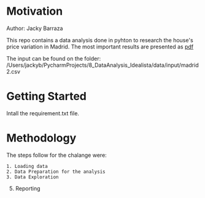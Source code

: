 # Motivation


Author: Jacky Barraza



This repo contains a data analysis done in pyhton to research the house's price variation in Madrid. The most important results are presented as [pdf](/Users/jackyb/PycharmProjects/8_DataAnalysis_Idealista/Documents/Madrid_House_Price_Exploration.pdf)



The input can be found on the folder: /Users/jackyb/PycharmProjects/8_DataAnalysis_Idealista/data/input/madrid2.csv




# Getting Started

Intall the requirement.txt file.



# Methodology

The steps follow for the chalange were:

    1. Loading data
    2. Data Preparation for the analysis
    3. Data Exploration 
  5. Reporting